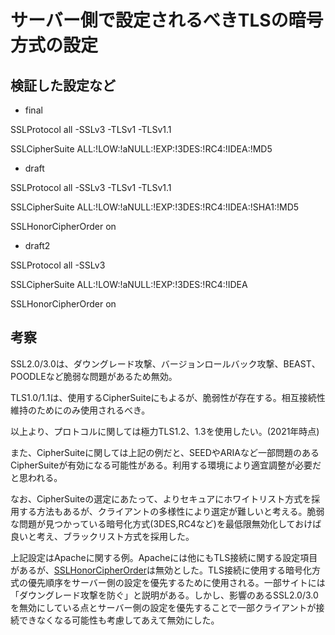 # サーバー側で設定されるべきTLSの暗号方式の設定

## 検証した設定など

- final

SSLProtocol all -SSLv3 -TLSv1 -TLSv1.1

SSLCipherSuite ALL:!LOW:!aNULL:!EXP:!3DES:!RC4:!IDEA:!MD5

- draft

SSLProtocol all -SSLv3 -TLSv1 -TLSv1.1

SSLCipherSuite ALL:!LOW:!aNULL:!EXP:!3DES:!RC4:!IDEA:!SHA1:!MD5

SSLHonorCipherOrder on

- draft2

SSLProtocol all -SSLv3

SSLCipherSuite ALL:!LOW:!aNULL:!EXP:!3DES:!RC4:!IDEA

SSLHonorCipherOrder on


## 考察

SSL2.0/3.0は、ダウングレード攻撃、バージョンロールバック攻撃、BEAST、POODLEなど脆弱な問題があるため無効。

TLS1.0/1.1は、使用するCipherSuiteにもよるが、脆弱性が存在する。相互接続性維持のためにのみ使用されるべき。

以上より、プロトコルに関しては極力TLS1.2、1.3を使用したい。(2021年時点)

また、CipherSuiteに関しては上記の例だと、SEEDやARIAなど一部問題のあるCipherSuiteが有効になる可能性がある。利用する環境により適宜調整が必要だと思われる。

なお、CipherSuiteの選定にあたって、よりセキュアにホワイトリスト方式を採用する方法もあるが、クライアントの多様性により選定が難しいと考える。脆弱な問題が見つかっている暗号化方式(3DES,RC4など)を最低限無効化しておけば良いと考え、ブラックリスト方式を採用した。

上記設定はApacheに関する例。Apacheには他にもTLS接続に関する設定項目があるが、[SSLHonorCipherOrder](https://httpd.apache.org/docs/current/mod/mod_ssl.html#sslhonorcipherorder)は無効とした。TLS接続に使用する暗号化方式の優先順序をサーバー側の設定を優先するために使用される。一部サイトには「ダウングレード攻撃を防ぐ」と説明がある。しかし、影響のあるSSL2.0/3.0を無効にしている点とサーバー側の設定を優先することで一部クライアントが接続できなくなる可能性も考慮してあえて無効にした。

